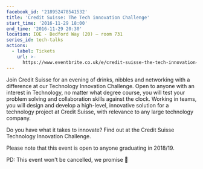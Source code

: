 ```yaml
---
facebook_id: '218952478541532'
title: 'Credit Suisse: The Tech innovation Challenge'
start_time: '2016-11-29 18:00'
end_time: '2016-11-29 20:30'
location: IOE - Bedford Way (20) – room 731
series_id: tech-talks
actions:
  - label: Tickets
    url: >-
      https://www.eventbrite.co.uk/e/credit-suisse-the-tech-innovation-challenge-tickets-29438042979
---
```


Join Credit Suisse for an evening of drinks, nibbles and networking with a difference at our Technology Innovation Challenge. Open to anyone with an interest in Technology, no matter what degree course, you will test your problem solving and collaboration skills against the clock. Working in teams, you will design and develop a high-level, innovative solution for a technology project at Credit Suisse, with relevance to any large technology company.  
  
Do you have what it takes to innovate? Find out at the Credit Suisse Technology Innovation Challenge.  
  
Please note that this event is open to anyone graduating in 2018/19.  
  
PD: This event won't be cancelled, we promise 🙏